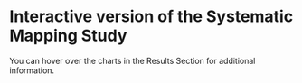 # Interactive version of the Systematic Mapping Study 

You can hover over the charts in the Results Section for additional information.

